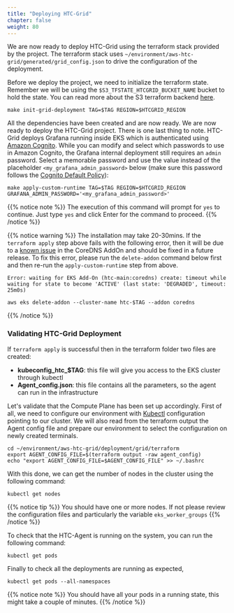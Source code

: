 ```yaml
---
title: "Deploying HTC-Grid"
chapter: false
weight: 80
---
```


We are now ready to deploy HTC-Grid using the terraform stack provided by the project. The terraform stack uses `~/environment/aws-htc-grid/generated/grid_config.json` to drive the configuration of the deployment.

Before we deploy the project, we need to initialize the terraform state. Remember we will be using the `$S3_TFSTATE_HTCGRID_BUCKET_NAME` bucket to hold the state. You can read more about the S3 terraform backend [here](https://www.terraform.io/docs/language/settings/backends/s3.html).

```
make init-grid-deployment TAG=$TAG REGION=$HTCGRID_REGION
```

All the dependencies have been created and are now ready. We are now ready to deploy the HTC-Grid project. There is one last thing to note. HTC-Grid deploys Grafana running inside EKS which is authenticated using [Amazon Cognito](https://aws.amazon.com/cognito/). While you can modify and select which passwords to use in Amazon Cognito, the Grafana internal deployment still requires an `admin` password. Select a memorable password and use the value instead of the placeholder `<my_grafana_admin_password>` below (make sure this password follows the [Cognito Default Policy](https://docs.aws.amazon.com/cognito/latest/developerguide/user-pool-settings-policies.html)):

```
make apply-custom-runtime TAG=$TAG REGION=$HTCGRID_REGION GRAFANA_ADMIN_PASSWORD='<my_grafana_admin_password>'
```

{{% notice note %}}
The execution of this command will prompt for `yes` to continue. Just type `yes` and click Enter for the command to proceed.
{{% /notice %}}

{{% notice warning %}}
The installation may take 20-30mins. If the `terraform apply` step above fails with the following error, then it will be due to a [known issue](https://github.com/aws/containers-roadmap/issues/1389) in the CoreDNS AddOn and should be fixed in a future release.
To fix this error, please run the `delete-addon` command below first and then re-run the `apply-custom-runtime` step from above.

```
Error: waiting for EKS Add-On (htc-main:coredns) create: timeout while waiting for state to become 'ACTIVE' (last state: 'DEGRADED', timeout: 25m0s)
```

```
aws eks delete-addon --cluster-name htc-$TAG --addon coredns
```
{{% /notice %}}


### Validating HTC-Grid Deployment

If `terraform apply` is successful then in the terraform folder two files are created:

* **kubeconfig_htc_$TAG**: this file will give you access to the EKS cluster through kubectl
* **Agent_config.json**: this file contains all the parameters, so the agent can run in the infrastructure

Let's validate that the Compute Plane has been set up accordingly. First of all, we need to configure our environment with [Kubectl](https://kubernetes.io/docs/tasks/tools/) configuration pointing to our cluster. We will also read from the terraform output the Agent config file and prepare our environment to select the configuration on newly created terminals.

  ```
  cd ~/environment/aws-htc-grid/deployment/grid/terraform
  export AGENT_CONFIG_FILE=$(terraform output -raw agent_config)
  echo "export AGENT_CONFIG_FILE=$AGENT_CONFIG_FILE" >> ~/.bashrc
  ```

With this done, we can get the number of nodes in the cluster using the following command:

  ```
  kubectl get nodes
  ```

{{% notice tip %}}
You should have one or more nodes. If not please review the configuration files and particularly the variable `eks_worker_groups`
{{% /notice %}}

To check that the HTC-Agent is running on the system, you can run the following command:

  ```
  kubectl get pods
  ```

Finally to check all the deployments are running as expected, 

  ```
  kubectl get pods --all-namespaces
  ```

{{% notice note %}}
You should have all your pods in a running state, this might take a couple of minutes.
{{% /notice %}}
